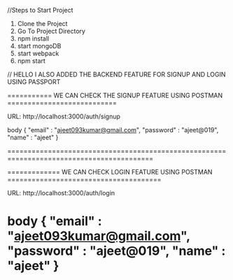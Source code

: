 //Steps to Start Project

1. Clone the Project
2. Go To Project Directory
3. npm install
4. start mongoDB
5. start webpack
6. npm start



// HELLO I ALSO ADDED THE BACKEND FEATURE FOR SIGNUP AND LOGIN USING PASSPORT 

=========== WE CAN CHECK THE SIGNUP FEATURE USING POSTMAN =========================== 

 URL: http://localhost:3000/auth/signup

body 
{
   "email" : "ajeet093kumar@gmail.com",
   "password" : "ajeet@019",
   "name" : "ajeet"
}

==========================================================================================

============= WE CAN CHECK LOGIN FEATURE USING POSTMAN ======================================

URL: http://localhost:3000/auth/login

body
{
   "email" : "ajeet093kumar@gmail.com",
   "password" : "ajeet@019",
   "name" : "ajeet"
}
=====================================================================

